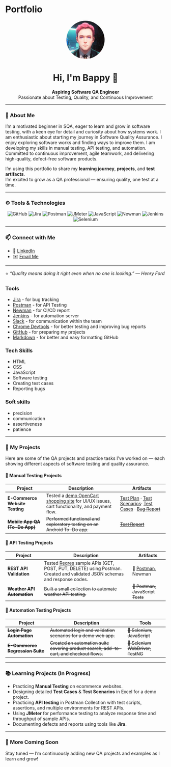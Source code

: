 # Portfolio

<!-- Profile Section -->
<p align="center">
  <img src="https://raw.githubusercontent.com/BappyMasud/my-portfolio/main/myprofilepic.jpg" width="120" style="border-radius:50%" alt="Bappy's Profile Picture"/>
</p>

<h1 align="center">Hi, I'm Bappy 👋</h1>

<p align="center">
  <b>Aspiring Software QA Engineer</b><br/>
  Passionate about Testing, Quality, and Continuous Improvement
</p>

---

### 🌱 About Me  

I’m a motivated beginner in SQA, eager to learn and grow in software testing, with a keen eye for detail and curiosity about how systems work. I am enthusiastic about starting my journey in Software Quality Assurance. I enjoy exploring software works and finding ways to improve them. I am developing my skills in manual testing, API testing, and automation. Committed to continuous improvement, agile teamwork, and delivering high-quality, defect-free software products.

I’m using this portfolio to share my **learning journey**, **projects**, and **test artifacts**.  
I’m excited to grow as a QA professional — ensuring quality, one test at a time.  

---

### ⚙️ Tools & Technologies
<p align="center">
  <img src="https://img.shields.io/badge/GitHub-181717?logo=github&logoColor=white" alt="GitHub"/>
  <img src="https://img.shields.io/badge/Jira-0052CC?logo=jira&logoColor=white" alt="Jira"/>
  <img src="https://img.shields.io/badge/Postman-FF6C37?logo=postman&logoColor=white" alt="Postman"/>
  <img src="https://img.shields.io/badge/Apache%20JMeter-D22128?logo=apachejmeter&logoColor=white" alt="JMeter"/>
  <img src="https://img.shields.io/badge/JavaScript-F7DF1E?logo=javascript&logoColor=black" alt="JavaScript"/>
  <img src="https://img.shields.io/badge/Newman-FF6C37?logo=postman&logoColor=white" alt="Newman"/>
  <img src="https://img.shields.io/badge/Jenkins-D24939?logo=jenkins&logoColor=white" alt="Jenkins"/>
  <img src="https://img.shields.io/badge/Selenium-43B02A?logo=selenium&logoColor=white" alt="Selenium"/>
</p>

---

### 📫 Connect with Me  
- 💼 [LinkedIn](https://www.linkedin.com/in/mdsohelalmasud/) 
- ✉️ [Email Me](mailto:you@example.com)  

---

⭐ *“Quality means doing it right even when no one is looking.” — Henry Ford*

### Tools
* [Jira](https://www.atlassian.com/pl/software/jira) - for bug tracking
* [Postman](https://sqateston-7289568.postman.co/workspace/qa-test's-Workspace~902592a3-9cce-4d63-8eba-cade0ecaa21c/request/49544159-963ec05b-7a7c-47fd-9d0b-c37c1b911f36?action=share&creator=49544159) - for API Testing
* [Newman](https://www.npmjs.com/package/newman) - for CI/CD report
* [Jenkins](https://www.jenkins.io) - for automation server
* [Slack](https://slack.com/) - for communication within the team
* [Chrome Devtools](https://developer.chrome.com/docs/devtools/) - for better testing and improving bug reports
* [GitHub](https://github.com/) - for preparing my projects
* [Markdown](https://docs.github.com/en/get-started/writing-on-github/getting-started-with-writing-and-formatting-on-github/basic-writing-and-formatting-syntax) - for better and easy formatting GitHub

### Tech Skills
* HTML
* CSS
* JavaScript
* Software testing
* Creating test cases
* Reporting bugs

### Soft skills
* precision
* communication
* assertiveness
* patience

---

### 🧩 My Projects

Here are some of the QA projects and practice tasks I’ve worked on — each showing different aspects of software testing and quality assurance.

#### 🧪 Manual Testing Projects
| Project | Description | Artifacts |
|----------|--------------|------------|
| **E-Commerce Website Testing** | Tested a [demo OpenCart shopping site](https://demo.opencart.com/) for UI/UX issues, cart functionality, and payment flow. | [Test Plan](https://docs.google.com/document/d/10AQsB_a7Z-upP-sUPWrr8DzGjaKamsOY5YX4O4iVmwg/edit?usp=sharing) · [Test Scenarios](https://docs.google.com/spreadsheets/d/1EXwH8dzpr8JMiQYanxWb8L44l8CIsckgN4aDkDWpcWw/edit?usp=sharing)· [Test Cases](https://docs.google.com/spreadsheets/d/1MnUg_F53TekSnwKPE7IALOe7rErfkuYY4_j1qJL2VhE/edit?usp=sharing) · ~~[Bug Report]()~~ |
| ~~**Mobile App QA (To-Do App)**~~ | ~~Performed functional and exploratory testing on an Android To-Do app.~~ | ~~[Test Report](your-link-to-testreport)~~ |

#### 🔗 API Testing Projects
| Project | Description | Artifacts |
|----------|--------------|-------|
| **REST API Validation** | Tested [Reqres](https://reqres.in) sample APIs (GET, POST, PUT, DELETE) using Postman. Created and validated JSON schemas and response codes. | 🧰 [Postman](https://sqateston-7289568.postman.co/workspace/qa-test's-Workspace~902592a3-9cce-4d63-8eba-cade0ecaa21c/request/49544159-963ec05b-7a7c-47fd-9d0b-c37c1b911f36?action=share&creator=49544159), Newman |
| ~~**Weather API Automation**~~ | ~~Built a small collection to automate weather API testing.~~ | ~~🧰 Postman, JavaScript Tests~~ |

#### 🤖 Automation Testing Projects
| Project | Description | Tools |
|----------|--------------|-------|
| ~~**Login Page Automation**~~ | ~~Automated login and validation scenarios for a demo web app.~~ | ~~🧰 Selenium, JavaScript~~ |
| ~~**E-Commerce Regression Suite**~~ | ~~Created an automation suite covering product search, add-to-cart, and checkout flows.~~ | ~~🧰 Selenium WebDriver, TestNG~~ |

---

### 📚 Learning Projects (In Progress)
- Practicing **Manual Testing** on ecommerce websites.
- Designing detailed **Test Cases** & **Test Scenarios** in Excel for a demo project.
- Practicing **API testing** in Postman Collection with test scripts, assertions, and multiple environments for REST APIs.
- Using **JMeter** for performance testing to analyze response time and throughput of sample APIs.
- Documenting defects and reports using tools like **Jira**.

---

### 📂 More Coming Soon
Stay tuned — I’m continuously adding new QA projects and examples as I learn and grow!
